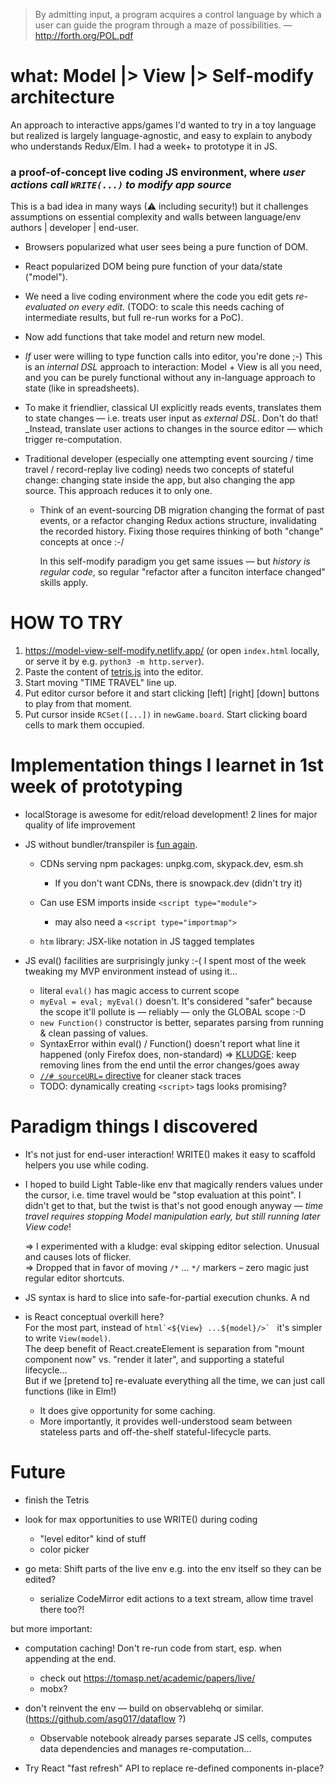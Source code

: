 > By admitting input, a program acquires a control language by which a user can guide the program
> through a maze of possibilities. — http://forth.org/POL.pdf

# what: Model |> View |> Self-modify architecture

An approach to interactive apps/games I'd wanted to try in a toy language but realized is largely language-agnostic,
and easy to explain to anybody who understands Redux/Elm. I had a week+ to prototype it in JS.

### a proof-of-concept live coding JS environment, where _user actions call `WRITE(...)` to modify app source_

This is a bad idea in many ways (⚠ including security!) but it challenges assumptions 
on essential complexity and walls between language/env authors | developer | end-user.

- Browsers popularized what user sees being a pure function of DOM.
- React popularized DOM being pure function of your data/state ("model").
- We need a live coding environment where the code you edit gets _re-evaluated on every edit_.
  (TODO: to scale this needs caching of intermediate results, but full re-run works for a PoC).

- Now add functions that take model and return new model.
- _If_ user were willing to type function calls into editor, you're done ;-)
  This is an _internal DSL_ approach to interaction: Model + View is all you need, and you can be purely
  functional without any in-language approach to state (like in spreadsheets).

- To make it friendlier, classical UI explicitly reads events, translates them to state changes —
  i.e. treats user input as _external DSL_.  Don't do that!  
  _Instead, translate user actions to changes in the source editor — which trigger re-computation.

- Traditional developer (especially one attempting event sourcing / time travel / record-replay live coding)
  needs two concepts of stateful change: changing state inside the app, but also changing the app source.
  This approach reduces it to only one.

  - Think of an event-sourcing DB migration changing the format of past events,
    or a refactor changing Redux actions structure, invalidating the recorded history.
    Fixing those requires thinking of both "change" concepts at once :-/
    
    In this self-modify paradigm you get same issues — but _history is regular code_,
    so regular "refactor after a funciton interface changed" skills apply.

# HOW TO TRY

1. https://model-view-self-modify.netlify.app/ (or open `index.html` locally, or serve it by e.g. `python3 -m http.server`).  
2. Paste the content of [tetris.js](tetris.js) into the editor.
3. Start moving "TIME TRAVEL" line up.
4. Put editor cursor before it and start clicking [left] [right] [down] buttons to play from that moment.
5. Put cursor inside `RCSet([...])` in `newGame.board`.  Start clicking board cells to mark them occupied.

# Implementation things I learnet in 1st week of prototyping

* localStorage is awesome for edit/reload development!
  2 lines for major quality of life improvement

* JS without bundler/transpiler is [fun again][1].
  - CDNs serving npm packages: unpkg.com, skypack.dev, esm.sh
    - If you don't want CDNs, there is snowpack.dev (didn't try it)

  - Can use ESM imports inside `<script type="module">`
    - may also need a `<script type="importmap">`

  - `htm` library: JSX-like notation in JS tagged templates

* JS eval() facilities are surprisingly junky :-(
  I spent most of the week tweaking my MVP environment instead of using it...

  - literal `eval()` has magic access to current scope
  - `myEval = eval; myEval()` doesn't.
    It's considered "safer" because the scope it'll 
    pollute is — reliably — only the GLOBAL scope :-D
  - `new Function()` constructor is better, separates
    parsing from running & clean passing of values.
  - SyntaxError within eval() / Function() doesn't report
    what line it happened (only Firefox does, non-standard)
    => [KLUDGE][2]: keep removing lines from the end until the error changes/goes away
  - [`//# sourceURL=` directive][3] for cleaner stack traces
  - TODO: dynamically creating `<script>` tags looks promising?

[1]: https://dev.to/ekeijl/no-build-todo-app-using-htm-preact-209p
[2]: https://stackoverflow.com/a/76452154/239657
[3]: https://fitzgeraldnick.com/2014/12/05/name-eval-scripts.html

# Paradigm things I discovered

* It's not just for end-user interaction!  WRITE() makes it easy to scaffold helpers you use while coding.

* I hoped to build Light Table-like env that magically renders values under the cursor, 
  i.e. time travel would be "stop evaluation at this point".
  I didn't get to that, but the twist is that's not good enough anyway — 
  *time travel requires stopping Model manipulation early, but still running later View code*!

  => I experimented with a kludge: eval skipping editor selection. Unusual and causes lots of flicker.    
  => Dropped that in favor of moving `/*` ... `*/` markers – zero magic just regular editor shortcuts.

* JS syntax is hard to slice into safe-for-partial execution chunks.
  A nd 

* is React conceptual overkill here?  
  For the most part, instead of ``html`<${View} ...${model}/>` `` it's simpler to write `View(model)`.  
  The deep benefit of React.createElement is separation from "mount component now" vs. "render it later",
  and supporting a stateful lifecycle...  
  But if we [pretend to] re-evaluate everything all the time, we can just call functions (like in Elm!)

  + It does give opportunity for some caching.
  + More importantly, it provides well-understood seam between stateless parts
    and off-the-shelf stateful-lifecycle parts.

# Future

* finish the Tetris
* look for max opportunities to use WRITE() during coding
  - "level editor" kind of stuff
  - color picker

* go meta: Shift parts of the live env e.g. <DisplayResult> into the env itself so they can be edited?
  - serialize CodeMirror edit actions to a text stream, allow time travel there too?!

but more important:

* computation caching!  Don't re-run code from start, esp. when appending at the end.
  - check out https://tomasp.net/academic/papers/live/
  - mobx?

* don't reinvent the env — build on observablehq or similar. (https://github.com/asg017/dataflow ?)
  - Observable notebook already parses separate JS cells, computes data dependencies and manages re-computation...

* Try React "fast refresh" API to replace re-defined components in-place?
